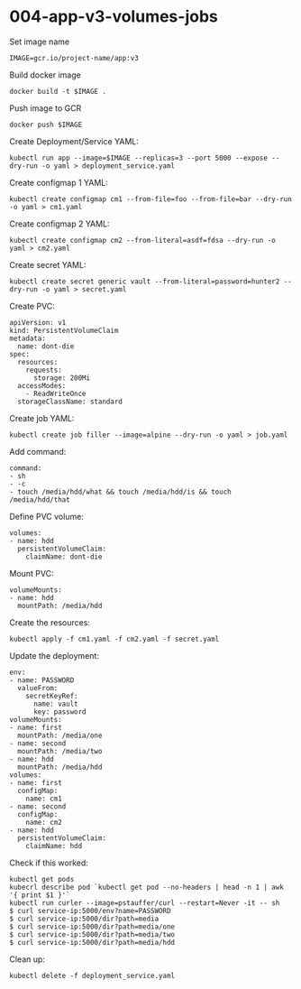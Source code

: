 # 004-app-v3-volumes-jobs

Set image name
```
IMAGE=gcr.io/project-name/app:v3
```

Build docker image
```
docker build -t $IMAGE .
```

Push image to GCR
```
docker push $IMAGE
```

Create Deployment/Service YAML:
```
kubectl run app --image=$IMAGE --replicas=3 --port 5000 --expose --dry-run -o yaml > deployment_service.yaml
```

Create configmap 1 YAML:
```
kubectl create configmap cm1 --from-file=foo --from-file=bar --dry-run -o yaml > cm1.yaml
```

Create configmap 2 YAML:
```
kubectl create configmap cm2 --from-literal=asdf=fdsa --dry-run -o yaml > cm2.yaml
```

Create secret YAML:
```
kubectl create secret generic vault --from-literal=password=hunter2 --dry-run -o yaml > secret.yaml
```

Create PVC:
```
apiVersion: v1
kind: PersistentVolumeClaim
metadata:
  name: dont-die
spec:
  resources:
    requests:
      storage: 200Mi
  accessModes:
    - ReadWriteOnce
  storageClassName: standard
```

Create job YAML:
```
kubectl create job filler --image=alpine --dry-run -o yaml > job.yaml
```

Add command:
```
command:
- sh
- -c
- touch /media/hdd/what && touch /media/hdd/is && touch /media/hdd/that
```

Define PVC volume:
```
volumes:
- name: hdd
  persistentVolumeClaim:
    claimName: dont-die
```

Mount PVC:
```
volumeMounts:
- name: hdd
  mountPath: /media/hdd
```

Create the resources:
```
kubectl apply -f cm1.yaml -f cm2.yaml -f secret.yaml
```

Update the deployment:
```
env:
- name: PASSWORD
  valueFrom:
    secretKeyRef:
      name: vault
      key: password
volumeMounts:
- name: first
  mountPath: /media/one
- name: second
  mountPath: /media/two
- name: hdd
  mountPath: /media/hdd
volumes:
- name: first
  configMap:
    name: cm1
- name: second
  configMap:
    name: cm2
- name: hdd
  persistentVolumeClaim:
    claimName: hdd
```

Check if this worked:
```
kubectl get pods
kubecrl describe pod `kubectl get pod --no-headers | head -n 1 | awk '{ print $1 }'`
kubectl run curler --image=pstauffer/curl --restart=Never -it -- sh
$ curl service-ip:5000/env?name=PASSWORD
$ curl service-ip:5000/dir?path=media
$ curl service-ip:5000/dir?path=media/one
$ curl service-ip:5000/dir?path=media/two
$ curl service-ip:5000/dir?path=media/hdd
```

Clean up:
```
kubectl delete -f deployment_service.yaml
```
